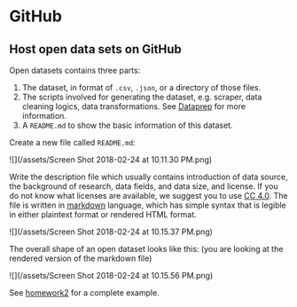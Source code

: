 # GitHub

## Host open data sets on GitHub

Open datasets contains three parts:

1. The dataset, in format of `.csv`, `.json`, or a directory of those files.
2. The scripts involved for generating the dataset, e.g. scraper, data cleaning logics, data transformations. See [Dataprep](dataprep.md) for more information.
3. A `README.md` to show the basic information of this dataset.

Create a new file called `README.md`:

![](/assets/Screen Shot 2018-02-24 at 10.11.30 PM.png)

Write the description file which usually contains introduction of data source, the background of research, data fields, and data size, and license. If you do not know what licenses are available, we suggest you to use [CC 4.0](https://creativecommons.org/licenses/by/4.0/). The file is written in [markdown](https://github.com/adam-p/markdown-here/wiki/Markdown-Cheatsheet) language, which has simple syntax that is legible in either plaintext format or rendered HTML format.

![](/assets/Screen Shot 2018-02-24 at 10.15.37 PM.png)

The overall shape of an open dataset looks like this: (you are looking at the rendered version of the markdown file)

![](/assets/Screen Shot 2018-02-24 at 10.15.56 PM.png)

See [homework2](https://github.com/hupilidemo/hkbu-big-data-media/tree/master/homework2) for a complete example.